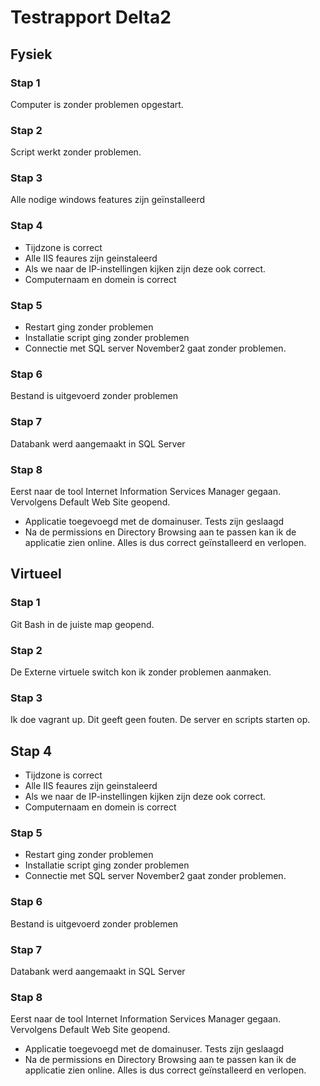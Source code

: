 # Testrapport Delta2 


## Fysiek
### Stap 1
Computer is zonder problemen opgestart.
### Stap 2
Script werkt zonder problemen.
### Stap 3
Alle nodige windows features zijn geïnstalleerd
### Stap 4
- Tijdzone is correct
- Alle IIS feaures zijn geinstaleerd
- Als we naar de IP-instellingen kijken zijn deze ook correct.
- Computernaam en domein is correct
### Stap 5
- Restart ging zonder problemen
- Installatie script ging zonder problemen
- Connectie met SQL server November2 gaat zonder problemen.
### Stap 6
Bestand is uitgevoerd zonder problemen
### Stap 7
Databank werd aangemaakt in SQL Server 
### Stap 8
Eerst naar de tool Internet Information Services Manager gegaan. Vervolgens Default Web Site geopend.
- Applicatie toegevoegd met de domainuser. Tests zijn geslaagd
- Na de permissions en Directory Browsing aan te passen kan ik de applicatie zien online. 
Alles is dus correct geïnstalleerd en verlopen. 
## Virtueel

### Stap 1
Git Bash in de  juiste map geopend.
### Stap 2
De Externe virtuele switch kon ik zonder problemen aanmaken.
### Stap 3
Ik doe vagrant up. Dit geeft geen fouten. De server en scripts starten op.
## Stap 4
- Tijdzone is correct
- Alle IIS feaures zijn geinstaleerd
- Als we naar de IP-instellingen kijken zijn deze ook correct.
- Computernaam en domein is correct

### Stap 5
- Restart ging zonder problemen
- Installatie script ging zonder problemen
- Connectie met SQL server November2 gaat zonder problemen.

### Stap 6
Bestand is uitgevoerd zonder problemen
### Stap 7
Databank werd aangemaakt in SQL Server 
### Stap 8
Eerst naar de tool Internet Information Services Manager gegaan. Vervolgens Default Web Site geopend.
- Applicatie toegevoegd met de domainuser. Tests zijn geslaagd
- Na de permissions en Directory Browsing aan te passen kan ik de applicatie zien online. 
Alles is dus correct geïnstalleerd en verlopen. 

